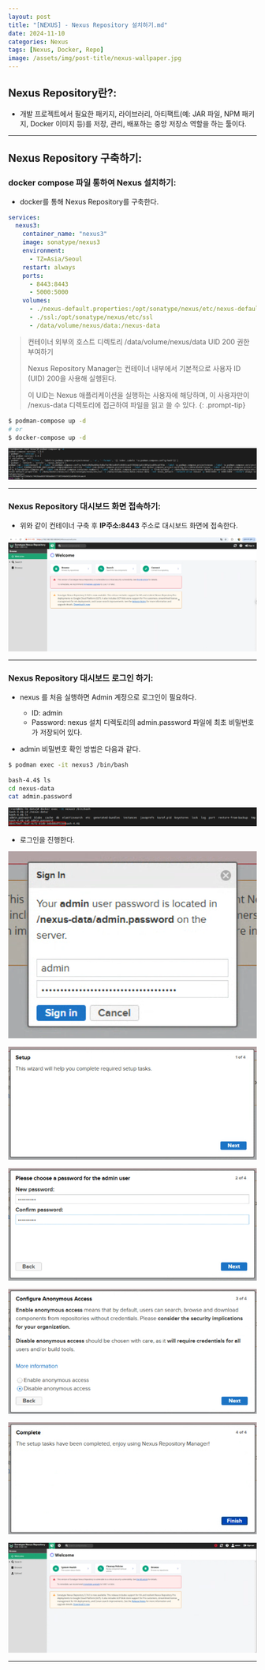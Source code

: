 ```yaml
---
layout: post
title: "[NEXUS] - Nexus Repository 설치하기.md"
date: 2024-11-10
categories: Nexus
tags: [Nexus, Docker, Repo]
image: /assets/img/post-title/nexus-wallpaper.jpg
---
```


## Nexus Repository란?:
-  개발 프로젝트에서 필요한 패키지, 라이브러리, 아티팩트(예: JAR 파일, NPM 패키지, Docker 이미지 등)를 저장, 관리, 배포하는 중앙 저장소 역할을 하는 툴이다.

* * *

## Nexus Repository 구축하기:
### docker compose 파일 통하여 Nexus 설치하기:
- docker를 통해 Nexus Repository를 구축한다.

```yaml
services:
  nexus3:
    container_name: "nexus3"
    image: sonatype/nexus3
    environment:
      - TZ=Asia/Seoul
    restart: always
    ports:
      - 8443:8443
      - 5000:5000
    volumes:
      - ./nexus-default.properties:/opt/sonatype/nexus/etc/nexus-default.properties
      - ./ssl:/opt/sonatype/nexus/etc/ssl
      - /data/volume/nexus/data:/nexus-data
```

> 컨테이너 외부의 호스트 디렉토리 /data/volume/nexus/data UID 200 권한 부여하기
>
> Nexus Repository Manager는 컨테이너 내부에서 기본적으로 사용자 ID (UID) 200을 사용해 실행된다.
> 
> 이 UID는 Nexus 애플리케이션을 실행하는 사용자에 해당하며, 이 사용자만이 /nexus-data 디렉토리에 접근하여 파일을 읽고 쓸 수 있다.
{: .prompt-tip}

```bash
$ podman-compose up -d
# or
$ docker-compose up -d
```

![Nexus 컨테이너 실행 화면](/assets/img/post/Nexus/Nexus%20컨테이너%20실행%20화면.png)

* * *

### Nexus Repository 대시보드 화면 접속하기:
- 위와 같이 컨테이너 구축 후 **IP주소:8443** 주소로 대시보드 화면에 접속한다.

![Nexus 대시보드 화면](/assets/img/post/Nexus/Nexus%20대시보드%20화면.png)

* * *

### Nexus Repository 대시보드 로그인 하기:
- nexus 를 처음 실행하면 Admin 계정으로 로그인이 필요하다.
  - ID: admin
  - Password: nexus 설치 디렉토리의 admin.password 파일에 최초 비밀번호가 저장되어 있다.

- admin 비밀번호 확인 방법은 다음과 같다.

```bash
$ podman exec -it nexus3 /bin/bash
```

```bash
bash-4.4$ ls
cd nexus-data
cat admin.password
```

![Nexus admin 계정 초기 패스워드 확인](/assets/img/post/Nexus/Nexus%20admin%20계정%20초기%20패스워드%20확인.png)

- 로그인을 진행한다.

![Nexus 로그인 진행 1](/assets/img/post/Nexus/Nexus%20로그인%20진행%201.png)

![Nexus 로그인 진행 2](/assets/img/post/Nexus/Nexus%20로그인%20진행%202.png)

![Nexus 로그인 진행 3](/assets/img/post/Nexus/Nexus%20로그인%20진행%203.png)

![Nexus 로그인 진행 4](/assets/img/post/Nexus/Nexus%20로그인%20진행%204.png)

![Nexus 로그인 진행 5](/assets/img/post/Nexus/Nexus%20로그인%20진행%205.png)

![Nexus 로그인 진행 후 화면](/assets/img/post/Nexus/Nexus%20로그인%20진행%20후%20화면.png)

* * *